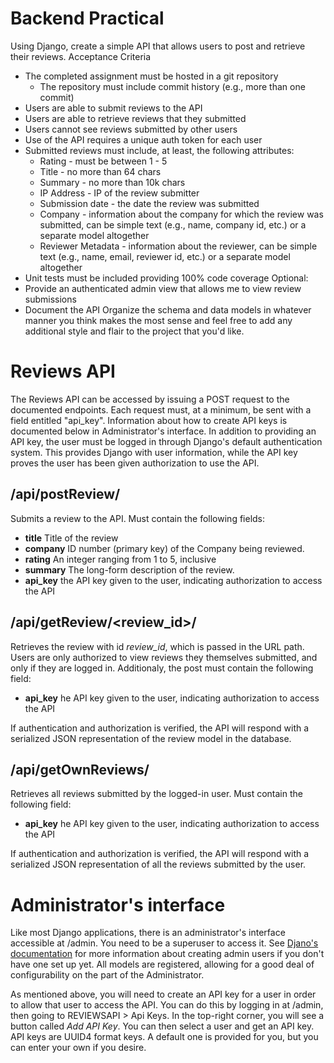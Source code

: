 # Backend Practical
Using Django, create a simple API that allows users to post and retrieve their reviews.
Acceptance Criteria
* The completed assignment must be hosted in a git repository
    * The repository must include commit history (e.g., more than one commit)
* Users are able to submit reviews to the API
* Users are able to retrieve reviews that they submitted
* Users cannot see reviews submitted by other users
* Use of the API requires a unique auth token for each user
* Submitted reviews must include, at least, the following attributes:
    * Rating - must be between 1 - 5
    * Title - no more than 64 chars
    * Summary - no more than 10k chars
    * IP Address - IP of the review submitter
    * Submission date - the date the review was submitted
    * Company - information about the company for which the review was submitted, can be simple text (e.g., name, company id, etc.) or a separate model altogether
    * Reviewer Metadata - information about the reviewer, can be simple text (e.g., name, email, reviewer id, etc.) or a separate model altogether
* Unit tests must be included providing 100% code coverage
Optional:
* Provide an authenticated admin view that allows me to view review submissions
* Document the API
Organize the schema and data models in whatever manner you think makes the most sense and feel free to add any additional style and flair to the project that you'd like.

# Reviews API
The Reviews API can be accessed by issuing a POST request to the documented endpoints. Each request must, at a minimum, be sent with a field entitled "api_key". Information about how to create API keys is documented below in Administrator's interface. In addition to providing an API key, the user must be logged in through Django's default authentication system. This provides Django with user information, while the API key proves the user has been given authorization to use the API.

## /api/postReview/
Submits a review to the API. Must contain the following fields:
* **title** Title of the review
* **company** ID number (primary key) of the Company being reviewed.
* **rating** An integer ranging from 1 to 5, inclusive
* **summary** The long-form description of the review.
* **api_key** the API key given to the user, indicating authorization to access the API

## /api/getReview/<review_id>/
Retrieves the review with id *review_id*, which is passed in the URL path. Users are only authorized to view reviews they themselves submitted, and only if they are logged in. Additionaly, the post must contain the following field:
* **api_key** he API key given to the user, indicating authorization to access the API

If authentication and authorization is verified, the API will respond with a serialized JSON representation of the review model in the database.

## /api/getOwnReviews/
Retrieves all reviews submitted by the logged-in user. Must contain the following field:
* **api_key** he API key given to the user, indicating authorization to access the API

If authentication and authorization is verified, the API will respond with a serialized JSON representation of all the reviews submitted by the user.

# Administrator's interface
Like most Django applications, there is an administrator's interface accessible at /admin. You need to be a superuser to access it. See [Djano's documentation](https://docs.djangoproject.com/en/2.0/intro/tutorial02/#creating-an-admin-user) for more information about creating admin users if you don't have one set up yet. All models are registered, allowing for a good deal of configurability on the part of the Administrator.

As mentioned above, you will need to create an API key for a user in order to allow that user to access the API. You can do this by logging in at /admin, then going to REVIEWSAPI > Api Keys. In the top-right corner, you will see a button called *Add API Key*. You can then select a user and get an API key. API keys are UUID4 format keys. A default one is provided for you, but you can enter your own if you desire.
